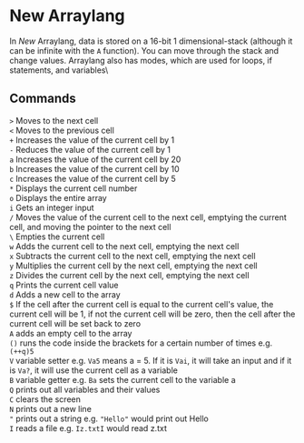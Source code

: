 # New Arraylang
In *New* Arraylang, data is stored on a 16-bit 1 dimensional-stack (although it can be infinite with the `A` function). You can move through the stack and change values. Arraylang also has modes, which are used for loops, if statements, and variables\

## Commands
`>` Moves to the next cell\
`<` Moves to the previous cell\
`+` Increases the value of the current cell by 1\
`-` Reduces the value of the current cell by 1\
`a` Increases the value of the current cell by 20\
`b` Increases the value of the current cell by 10\
`c` Increases the value of the current cell by 5\
`*` Displays the current cell number\
`o` Displays the entire array\
`i` Gets an integer input\
`/` Moves the value of the current cell to the next cell, emptying the current cell, and moving the pointer to the next cell\
`\` Empties the current cell\
`w` Adds the current cell to the next cell, emptying the next cell\
`x` Subtracts the current cell to the next cell, emptying the next cell\
`y` Multiplies the current cell by the next cell, emptying the next cell\
`z` Divides the current cell by the next cell, emptying the next cell\
`q` Prints the current cell value\
`d` Adds a new cell to the array\
`$` If the cell after the current cell is equal to the current cell's value, the current cell will be 1, if not the current cell will be zero, then the cell after the current cell will be set back to zero\
`A` adds an empty cell to the array\
`()` runs the code inside the brackets for a certain number of times e.g. `(++q)5`\
`V` variable setter e.g. `Va5` means a = 5. If it is `Vai`, it will take an input and if it is `Va?`, it will use the current cell as a variable\
`B` variable getter e.g. `Ba` sets the current cell to the variable a\
`Q` prints out all variables and their values\
`C` clears the screen\
`N` prints out a new line\
`"` prints out a string e.g. `"Hello"` would print out Hello\
`I` reads a file e.g. `Iz.txtI` would read z.txt